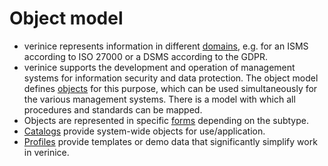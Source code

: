 <!-- © 2024 The Project Contributors - see AUTHORS.txt -->
# Object model

- verinice represents information in different [domains](./domains), e.g. for an ISMS according to ISO 27000 or a DSMS according to the GDPR.
- verinice supports the development and operation of management systems for information security and data protection. The object model defines [objects](./objects) for this purpose, which can be used simultaneously for the various management systems. There is a model with which all procedures and standards can be mapped.
- Objects are represented in specific [forms](./forms) depending on the subtype.
- [Catalogs](./catalogs) provide system-wide objects for use/application.
- [Profiles](./profiles) provide templates or demo data that significantly simplify work in verinice.
